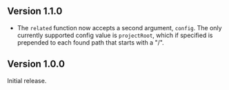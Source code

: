 ## Version 1.1.0

- The `related` function now accepts a second argument, `config`. The only currently supported config value is
  `projectRoot`, which if specified is prepended to each found path that starts with a "/".

## Version 1.0.0

Initial release.
